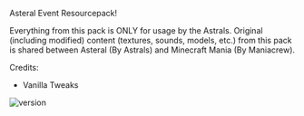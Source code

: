 Asteral Event Resourcepack!

Everything from this pack is ONLY for usage by the Astrals. Original (including modified) content (textures, sounds, models, etc.) from this pack is shared between Asteral (By Astrals) and Minecraft Mania (By Maniacrew).

Credits:
- Vanilla Tweaks

![version](https://img.shields.io/badge/Minecraft-1.21-8403fc?style=for-the-badge) 

